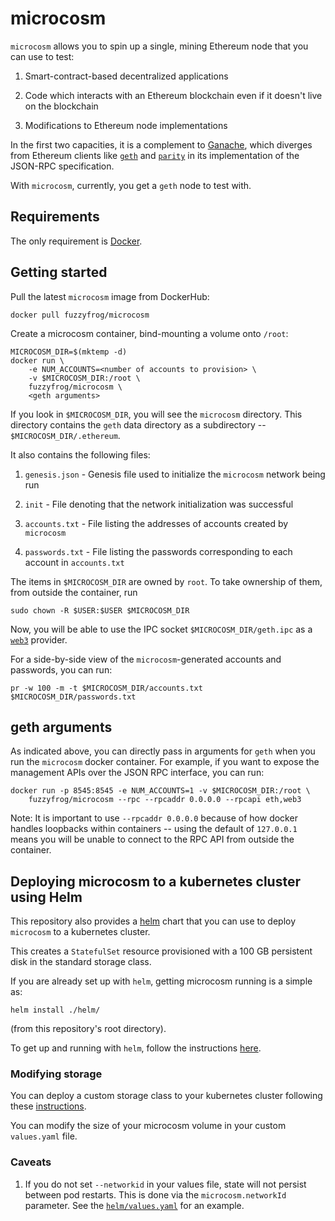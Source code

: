 # microcosm

`microcosm` allows you to spin up a single, mining Ethereum node that you can use to test:

1. Smart-contract-based decentralized applications

1. Code which interacts with an Ethereum blockchain even if it doesn't live on the blockchain

1. Modifications to Ethereum node implementations

In the first two capacities, it is a complement to [Ganache](https://truffleframework.com/ganache),
which diverges from Ethereum clients like [`geth`](https://github.com/ethereum/go-ethereum/wiki/geth)
and [`parity`](https://www.parity.io/) in its implementation of the JSON-RPC specification.

With `microcosm`, currently, you get a `geth` node to test with.


## Requirements

The only requirement is [Docker](https://www.docker.com/get-docker).


## Getting started

Pull the latest `microcosm` image from DockerHub:

```
docker pull fuzzyfrog/microcosm
```

Create a microcosm container, bind-mounting a volume onto `/root`:

```
MICROCOSM_DIR=$(mktemp -d)
docker run \
    -e NUM_ACCOUNTS=<number of accounts to provision> \
    -v $MICROCOSM_DIR:/root \
    fuzzyfrog/microcosm \
    <geth arguments>
```

If you look in `$MICROCOSM_DIR`, you will see the `microcosm` directory. This directory
contains the `geth` data directory as a subdirectory -- `$MICROCOSM_DIR/.ethereum`.

It also contains the following files:

1. `genesis.json` - Genesis file used to initialize the `microcosm` network being run

2. `init` - File denoting that the network initialization was successful

3. `accounts.txt` - File listing the addresses of accounts created by `microcosm`

4. `passwords.txt` - File listing the passwords corresponding to each account in `accounts.txt`

The items in `$MICROCOSM_DIR` are owned by `root`. To take ownership of them, from outside the
container, run
```
sudo chown -R $USER:$USER $MICROCOSM_DIR
```

Now, you will be able to use the IPC socket `$MICROCOSM_DIR/geth.ipc` as a
[`web3`](https://github.com/ethereum/web3.js/) provider.


For a side-by-side view of the `microcosm`-generated accounts and passwords, you can run:
```
pr -w 100 -m -t $MICROCOSM_DIR/accounts.txt $MICROCOSM_DIR/passwords.txt
```


## geth arguments

As indicated above, you can directly pass in arguments for `geth` when you run the `microcosm`
docker container. For example, if you want to expose the management APIs over the JSON RPC
interface, you can run:
```
docker run -p 8545:8545 -e NUM_ACCOUNTS=1 -v $MICROCOSM_DIR:/root \
    fuzzyfrog/microcosm --rpc --rpcaddr 0.0.0.0 --rpcapi eth,web3
```

Note: It is important to use `--rpcaddr 0.0.0.0` because of how docker handles loopbacks within
containers -- using the default of `127.0.0.1` means you will be unable to connect to the RPC API
from outside the container.


## Deploying microcosm to a kubernetes cluster using Helm

This repository also provides a [helm](https://helm.sh/) chart that you can use to deploy
`microcosm` to a kubernetes cluster.

This creates a `StatefulSet` resource provisioned with a 100 GB persistent disk in the standard
storage class.

If you are already set up with `helm`, getting microcosm running is a simple as:
```
helm install ./helm/
```
(from this repository's root directory).

To get up and running with `helm`, follow the instructions [here](https://github.com/helm/helm).

### Modifying storage

You can deploy a custom storage class to your kubernetes cluster following these
[instructions](https://kubernetes.io/docs/concepts/storage/storage-classes/).

You can modify the size of your microcosm volume in your custom `values.yaml` file.

### Caveats

1. If you do not set `--networkid` in your values file, state will not persist between pod restarts.
This is done via the `microcosm.networkId` parameter. See the
[`helm/values.yaml`](./helm/values.yaml) for an example.
